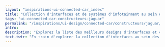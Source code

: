 ```yaml
---
layout: "inspirations-ui-connected-car_index"
title: "Collection d'interfaces et de systèmes d'infotainment au sein des voitures connectées Jaguar"
tags: "ui-connected-car-constructeurs-jaguar"
permalink: "/inspirations/ui-design/connected-car/constructeurs/jaguar/"
intro:
description: "Explorez la liste des meilleurs designs d'interfaces et concepts de tableaux de bord automobiles de Jaguar"
text-twtr: "En train d'explorer la collection d'interfaces au sein des voitures connectées Jaguar du @MagDuWebdesign"
---
```

